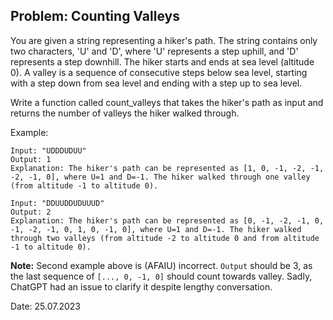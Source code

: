## Problem: Counting Valleys

You are given a string representing a hiker's path. The string contains only two characters, 'U' and 'D', where 'U' represents a step uphill, and 'D' represents a step downhill. The hiker starts and ends at sea level (altitude 0). A valley is a sequence of consecutive steps below sea level, starting with a step down from sea level and ending with a step up to sea level.

Write a function called count_valleys that takes the hiker's path as input and returns the number of valleys the hiker walked through.

Example:

```
Input: "UDDDUDUU"
Output: 1
Explanation: The hiker's path can be represented as [1, 0, -1, -2, -1, -2, -1, 0], where U=1 and D=-1. The hiker walked through one valley (from altitude -1 to altitude 0).

Input: "DDUUDDUDUUUD"
Output: 2
Explanation: The hiker's path can be represented as [0, -1, -2, -1, 0, -1, -2, -1, 0, 1, 0, -1, 0], where U=1 and D=-1. The hiker walked through two valleys (from altitude -2 to altitude 0 and from altitude -1 to altitude 0).
```

**Note:**
Second example above is (AFAIU) incorrect. `Output` should be 3, as the last sequence of `[..., 0, -1, 0]` should count towards valley. Sadly, ChatGPT had an issue to clarify it despite lengthy conversation.

Date: 25.07.2023
